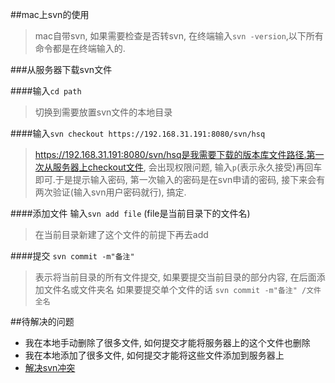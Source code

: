 ##mac上svn的使用
> mac自带svn, 如果需要检查是否转svn, 在终端输入`svn -version`,以下所有命令都是在终端输入的.

###从服务器下载svn文件

####输入`cd path`
> 切换到需要放置svn文件的本地目录

####输入`svn checkout https://192.168.31.191:8080/svn/hsq`
> https://192.168.31.191:8080/svn/hsq是我需要下载的版本库文件路径.第一次从服务器上checkout文件, 会出现权限问题, 输入`p`(表示永久接受)再回车即可.于是提示输入密码, 第一次输入的密码是在svn申请的密码, 接下来会有两次验证(输入svn用户密码就行), 搞定.

####添加文件 输入`svn add file`
(file是当前目录下的文件名)

> 在当前目录新建了这个文件的前提下再去add

####提交 `svn commit -m"备注"`
> 表示将当前目录的所有文件提交, 如果要提交当前目录的部分内容, 在后面添加文件名或文件夹名
> 如果要提交单个文件的话 `svn commit -m"备注" /文件全名`

##待解决的问题
- 我在本地手动删除了很多文件, 如何提交才能将服务器上的这个文件也删除
- 我在本地添加了很多文件, 如何提交才能将这些文件添加到服务器上
- [解决svn冲突](http://zccst.iteye.com/blog/1765519)
	
	
